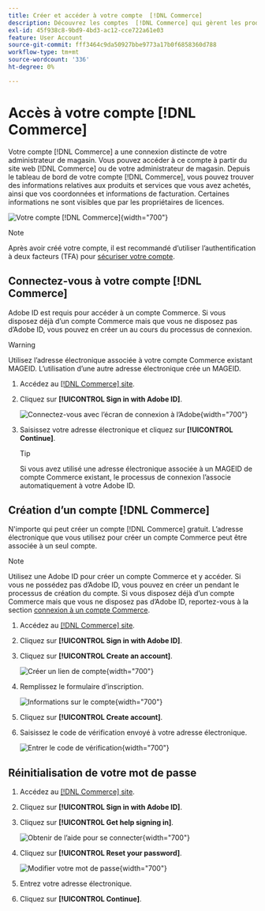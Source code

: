 ```yaml
---
title: Créer et accéder à votre compte  [!DNL Commerce]
description: Découvrez les comptes  [!DNL Commerce] qui gèrent les produits et services que vous avez achetés.
exl-id: 45f938c8-9bd9-4bd3-ac12-cce722a61e03
feature: User Account
source-git-commit: fff3464c9da50927bbe9773a17b0f6858360d788
workflow-type: tm+mt
source-wordcount: '336'
ht-degree: 0%

---
```



# Accès à votre compte [!DNL Commerce]

Votre compte [!DNL Commerce] a une connexion distincte de votre administrateur de magasin. Vous pouvez accéder à ce compte à partir du site web [!DNL Commerce] ou de votre administrateur de magasin. Depuis le tableau de bord de votre compte [!DNL Commerce], vous pouvez trouver des informations relatives aux produits et services que vous avez achetés, ainsi que vos coordonnées et informations de facturation. Certaines informations ne sont visibles que par les propriétaires de licences.

![Votre compte [!DNL Commerce]](./assets/home-acct.png){width="700"}

>[!NOTE]
>
>Après avoir créé votre compte, il est recommandé d’utiliser l’authentification à deux facteurs (TFA) pour [sécuriser votre compte](commerce-account-secure.md).

## Connectez-vous à votre compte [!DNL Commerce]

Adobe ID est requis pour accéder à un compte Commerce. Si vous disposez déjà d’un compte Commerce mais que vous ne disposez pas d’Adobe ID, vous pouvez en créer un au cours du processus de connexion.

>[!WARNING]
>
>Utilisez l’adresse électronique associée à votre compte Commerce existant MAGEID. L’utilisation d’une autre adresse électronique crée un MAGEID.

1. Accédez au [[!DNL Commerce] site](https://account.magento.com/customer/account/login/).

1. Cliquez sur **[!UICONTROL Sign in with Adobe ID]**.

   ![ Connectez-vous avec l’écran de connexion à l’Adobe](./assets/sign-in-with-adobe.png){width="700"}

1. Saisissez votre adresse électronique et cliquez sur **[!UICONTROL Continue]**.

   >[!TIP]
   >
   >Si vous avez utilisé une adresse électronique associée à un MAGEID de compte Commerce existant, le processus de connexion l’associe automatiquement à votre Adobe ID.

## Création d’un compte [!DNL Commerce]

N&#39;importe qui peut créer un compte [!DNL Commerce] gratuit. L’adresse électronique que vous utilisez pour créer un compte Commerce peut être associée à un seul compte.

>[!NOTE]
>
>Utilisez une Adobe ID pour créer un compte Commerce et y accéder. Si vous ne possédez pas d’Adobe ID, vous pouvez en créer un pendant le processus de création du compte. Si vous disposez déjà d’un compte Commerce mais que vous ne disposez pas d’Adobe ID, reportez-vous à la section [connexion à un compte Commerce](#log-in-to-your-dnl-commerce-account).

1. Accédez au [[!DNL Commerce] site](https://account.magento.com/customer/account/login/).

1. Cliquez sur **[!UICONTROL Sign in with Adobe ID]**.

1. Cliquez sur **[!UICONTROL Create an account]**.

   ![Créer un lien de compte](./assets/account-create-link.png){width="700"}

1. Remplissez le formulaire d’inscription.

   ![Informations sur le compte](./assets/account-create.png){width="700"}

1. Cliquez sur **[!UICONTROL Create account]**.

1. Saisissez le code de vérification envoyé à votre adresse électronique.

   ![Entrer le code de vérification](./assets/verification-code.png){width="700"}

## Réinitialisation de votre mot de passe

1. Accédez au [[!DNL Commerce] site](https://account.magento.com/customer/account/login/).

1. Cliquez sur **[!UICONTROL Sign in with Adobe ID]**.

1. Cliquez sur **[!UICONTROL Get help signing in]**.

   ![Obtenir de l’aide pour se connecter ](./assets/sign-in-get-help.png){width="700"}

1. Cliquez sur **[!UICONTROL Reset your password]**.

   ![Modifier votre mot de passe](./assets/change-password.png){width="700"}

1. Entrez votre adresse électronique.

1. Cliquez sur **[!UICONTROL Continue]**.
